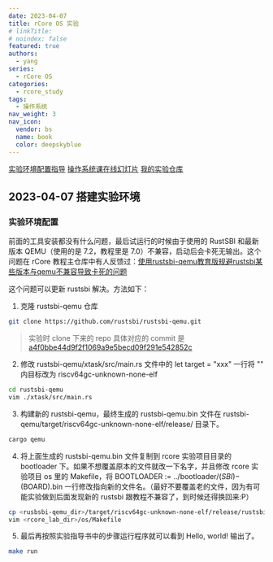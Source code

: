 ```yaml
---
date: 2023-04-07
title: rCore OS 实验
# linkTitle: 
# noindex: false
featured: true
authors:
  - yang
series:
  - rCore OS
categories:
  - rcore_study
tags:
  - 操作系统
nav_weight: 3
nav_icon:
  vendor: bs
  name: book
  color: deepskyblue
---
```


[实验环境配置指导](https://learningos.github.io/rCore-Tutorial-Guide-2023S/0setup-devel-env.html)
[操作系统课在线幻灯片](https://www.yuque.com/xyong-9fuoz/qczol5/glemuu?)
[我的实验仓库](https://github.com/LearningOS/2023s-rcore-creatoy)


## 2023-04-07 搭建实验环境

### 实验环境配置

前面的工具安装都没有什么问题，最后试运行的时候由于使用的 RustSBI 和最新版本 QEMU（使用的是 7.2，教程里是 7.0）不兼容，启动后会卡死无输出。这个问题在 rCore 教程主仓库中有人反馈过：[使用rustsbi-qemu教育版规避rustsbi某些版本与qemu不兼容导致卡死的问题](https://github.com/rcore-os/rCore-Tutorial-v3/issues/110)

这个问题可以更新 rustsbi 解决。方法如下：

1. 克隆 rustsbi-qemu 仓库
```sh
git clone https://github.com/rustsbi/rustsbi-qemu.git
```

> 实验时 clone 下来的 repo 具体对应的 commit 是 [a4f0bbe44d9f2f1069a9e5becd09f291e542852c](https://github.com/rustsbi/rustsbi-qemu/tree/a4f0bbe44d9f2f1069a9e5becd09f291e542852c)

2. 修改 rustsbi-qemu/xtask/src/main.rs 文件中的 let target = "xxx" 一行将 "" 内目标改为 riscv64gc-unknown-none-elf
```sh
cd rustsbi-qemu
vim ./xtask/src/main.rs
```

3. 构建新的 rustsbi-qemu，最终生成的 rustsbi-qemu.bin 文件在 rustsbi-qemu/target/riscv64gc-unknown-none-elf/release/ 目录下。
```sh
cargo qemu
```

4. 将上面生成的 rustsbi-qemu.bin 文件复制到 rcore 实验项目目录的 bootloader 下。如果不想覆盖原本的文件就改一下名字，并且修改 rcore 实验项目 os 里的 Makefile，将 BOOTLOADER := ../bootloader/$(SBI)-$(BOARD).bin 一行修改指向新的文件名。（最好不要覆盖老的文件，因为有可能实验做到后面发现新的 rustsbi 跟教程不兼容了，到时候还得换回来:P）
```sh
cp <rusbsbi-qemu_dir>/target/riscv64gc-unknown-none-elf/release/rustsbi-qemu.bin <rcore_lab_dir>/bootloader/rustsbi-qemu-new.bin
vim <rcore_lab_dir>/os/Makefile
```

5. 最后再按照实验指导书中的步骤运行程序就可以看到 Hello, world! 输出了。
```sh
make run
```

